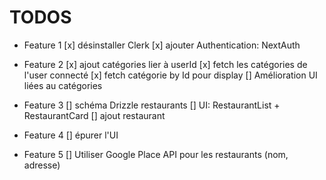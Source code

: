 # TODOS

- Feature 1
  [x] désinstaller Clerk
  [x] ajouter Authentication: NextAuth

- Feature 2
  [x] ajout catégories lier à userId
  [x] fetch les catégories de l'user connecté
  [x] fetch catégorie by Id pour display
  [] Amélioration UI liées au catégories

- Feature 3
  [] schéma Drizzle restaurants
  [] UI: RestaurantList + RestaurantCard
  [] ajout restaurant

- Feature 4
  [] épurer l'UI

- Feature 5
  [] Utiliser Google Place API pour les restaurants (nom, adresse)
